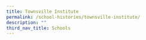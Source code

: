 ```yaml
---
title: Townsville Institute
permalink: /school-histories/townsville-institute/
description: ""
third_nav_title: Schools
---
```




